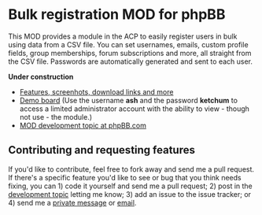 Bulk registration MOD for phpBB
===============================

This MOD provides a module in the ACP to easily register users in bulk using data from a CSV file. You can set usernames, emails, custom profile fields, group memberships, forum subscriptions and more, all straight from the CSV file. Passwords are automatically generated and sent to each user.

**Under construction**

*	[Features, screenhots, download links and more](http://dellsystem.me/phpbb-bulk-registration "Not yet available")
*	[Demo board](http://phpbb.dellsystem.me/bulk/ "Not yet available") (Use the username **ash** and the password **ketchum** to access a limited administrator account with the ability to view - though not use - the module.)
*	[MOD development topic at phpBB.com](http://www.phpbb.com "Not yet available")

Contributing and requesting features
------------------------------------

If you'd like to contribute, feel free to fork away and send me a pull request. If there's a specific feature you'd like to see or bug that you think needs fixing, you can 1) code it yourself and send me a pull request; 2) post in the [development topic](http://www.phpbb.com) letting me know; 3) add an issue to the issue tracker; or 4) send me a [private message](http://www.phpbb.com/community/ucp.php?i=pm&mode=compose&u=178433) or [email](mailto:dellsystem@phpbb.com).
